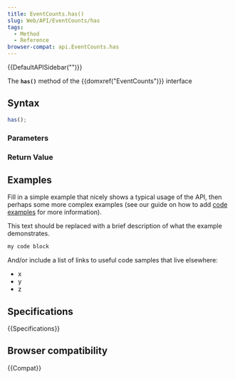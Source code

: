 ```yaml
---
title: EventCounts.has()
slug: Web/API/EventCounts/has
tags:
  - Method
  - Reference
browser-compat: api.EventCounts.has
---
```

{{DefaultAPISidebar("")}}

The **`has()`** method of the {{domxref("EventCounts")}} interface 

## Syntax

```js
has();
```

### Parameters



### Return Value



## Examples

Fill in a simple example that nicely shows a typical usage of the API, then perhaps some more complex examples (see our guide on how to add [code examples](/en-US/docs/MDN/Contribute/Structures/Code_examples) for more information).

This text should be replaced with a brief description of what the example demonstrates.

```js
my code block
```

And/or include a list of links to useful code samples that live elsewhere:

*   x
*   y
*   z

## Specifications

{{Specifications}}

## Browser compatibility

{{Compat}}

